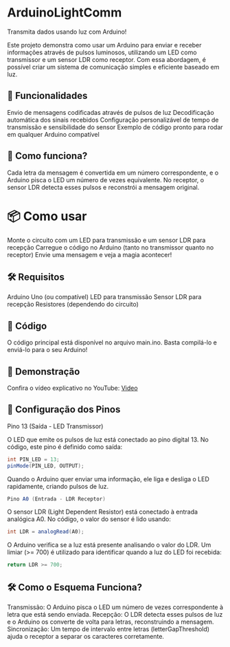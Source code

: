 # ArduinoLightComm
Transmita dados usando luz com Arduino!

Este projeto demonstra como usar um Arduino para enviar e receber informações através de pulsos luminosos, utilizando um LED como transmissor e um sensor LDR como receptor. Com essa abordagem, é possível criar um sistema de comunicação simples e eficiente baseado em luz.

## 🚀 Funcionalidades
Envio de mensagens codificadas através de pulsos de luz
Decodificação automática dos sinais recebidos
Configuração personalizável de tempo de transmissão e sensibilidade do sensor
Exemplo de código pronto para rodar em qualquer Arduino compatível
## 🔧 Como funciona?
Cada letra da mensagem é convertida em um número correspondente, e o Arduino pisca o LED um número de vezes equivalente. No receptor, o sensor LDR detecta esses pulsos e reconstrói a mensagem original.

# 📦 Como usar
Monte o circuito com um LED para transmissão e um sensor LDR para recepção
Carregue o código no Arduino (tanto no transmissor quanto no receptor)
Envie uma mensagem e veja a magia acontecer!
## 🛠 Requisitos
Arduino Uno (ou compatível)
LED para transmissão
Sensor LDR para recepção
Resistores (dependendo do circuito)
## 📜 Código
O código principal está disponível no arquivo main.ino. Basta compilá-lo e enviá-lo para o seu Arduino!

## 🎥 Demonstração
Confira o vídeo explicativo no YouTube: [Video](https://www.youtube.com/watch?v=wWbI9BvpWtg)


## 🔌 Configuração dos Pinos
Pino 13 (Saída - LED Transmissor)

O LED que emite os pulsos de luz está conectado ao pino digital 13.
No código, este pino é definido como saída:
```c#
int PIN_LED = 13;
pinMode(PIN_LED, OUTPUT);
```
Quando o Arduino quer enviar uma informação, ele liga e desliga o LED rapidamente, criando pulsos de luz.
```c#
Pino A0 (Entrada - LDR Receptor)
```
O sensor LDR (Light Dependent Resistor) está conectado à entrada analógica A0.
No código, o valor do sensor é lido usando:
```c#
int LDR = analogRead(A0);
```
O Arduino verifica se a luz está presente analisando o valor do LDR.
Um limiar (>= 700) é utilizado para identificar quando a luz do LED foi recebida:
```c#
return LDR >= 700;
```
## 🛠 Como o Esquema Funciona?
Transmissão: O Arduino pisca o LED um número de vezes correspondente à letra que está sendo enviada.
Recepção: O LDR detecta esses pulsos de luz e o Arduino os converte de volta para letras, reconstruindo a mensagem.
Sincronização: Um tempo de intervalo entre letras (letterGapThreshold) ajuda o receptor a separar os caracteres corretamente.

